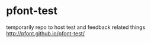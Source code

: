 # pfont-test
temporarily repo to host test and feedback related things
http://pfont.github.io/pfont-test/
